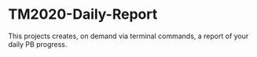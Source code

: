 # TM2020-Daily-Report
This projects creates, on demand via terminal commands, a report of your daily PB progress.
